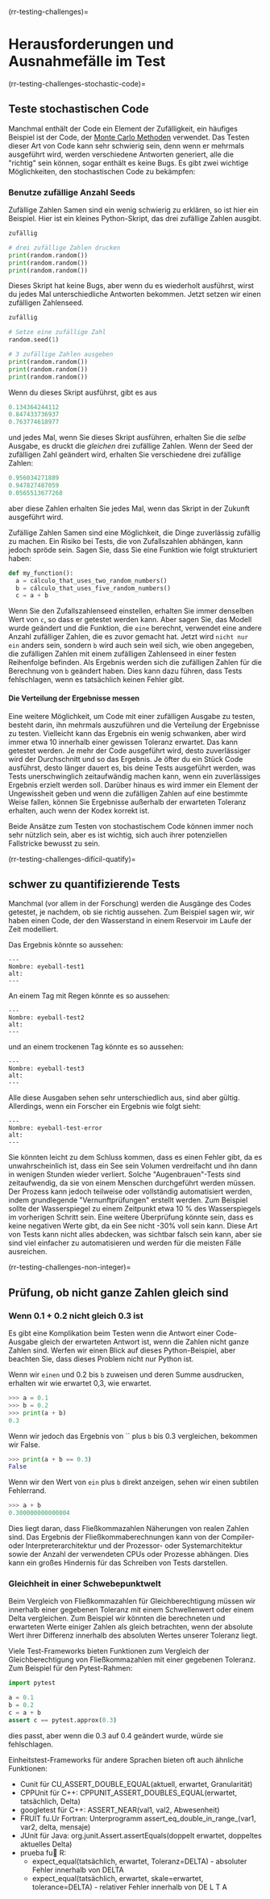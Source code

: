 (rr-testing-challenges)=
# Herausforderungen und Ausnahmefälle im Test

(rr-testing-challenges-stochastic-code)=
## Teste stochastischen Code

Manchmal enthält der Code ein Element der Zufälligkeit, ein häufiges Beispiel ist der Code, der [Monte Carlo Methoden](https://en.wikipedia.org/wiki/Monte_Carlo_method) verwendet. Das Testen dieser Art von Code kann sehr schwierig sein, denn wenn er mehrmals ausgeführt wird, werden verschiedene Antworten generiert, alle die "richtig" sein können, sogar enthält es keine Bugs. Es gibt zwei wichtige Möglichkeiten, den stochastischen Code zu bekämpfen:

### Benutze zufällige Anzahl Seeds

Zufällige Zahlen Samen sind ein wenig schwierig zu erklären, so ist hier ein Beispiel. Hier ist ein kleines Python-Skript, das drei zufällige Zahlen ausgibt.

```python
zufällig

# drei zufällige Zahlen drucken
print(random.random())
print(random.random())
print(random.random())
```

Dieses Skript hat keine Bugs, aber wenn du es wiederholt ausführst, wirst du jedes Mal unterschiedliche Antworten bekommen. Jetzt setzen wir einen zufälligen Zahlenseed.

```python
zufällig

# Setze eine zufällige Zahl
random.seed(1)

# 3 zufällige Zahlen ausgeben
print(random.random())
print(random.random())
print(random.random())
```

Wenn du dieses Skript ausführst, gibt es aus

```python
0.134364244112
0.847433736937
0.763774618977
```

und jedes Mal, wenn Sie dieses Skript ausführen, erhalten Sie die *selbe* Ausgabe, es druckt die *gleichen* drei zufällige Zahlen. Wenn der Seed der zufälligen Zahl geändert wird, erhalten Sie verschiedene drei zufällige Zahlen:

```python
0.956034271889
0.947827487059
0.0565513677268
```
aber diese Zahlen erhalten Sie jedes Mal, wenn das Skript in der Zukunft ausgeführt wird.

Zufällige Zahlen Samen sind eine Möglichkeit, die Dinge zuverlässig zufällig zu machen. Ein Risiko bei Tests, die von Zufallszahlen abhängen, kann jedoch spröde sein. Sagen Sie, dass Sie eine Funktion wie folgt strukturiert haben:

```python
def my_function():
  a = cálculo_that_uses_two_random_numbers()
  b = cálculo_that_uses_five_random_numbers()
  c = a + b
```

Wenn Sie den Zufallszahlenseed einstellen, erhalten Sie immer denselben Wert von `c`, so dass er getestet werden kann. Aber sagen Sie, das Modell wurde geändert und die Funktion, die `eine` berechnt, verwendet eine andere Anzahl zufälliger Zahlen, die es zuvor gemacht hat. Jetzt wird `nicht nur ein` anders sein, sondern `b` wird auch sein weil sich, wie oben angegeben, die zufälligen Zahlen mit einem zufälligen Zahlenseed in einer festen Reihenfolge befinden. Als Ergebnis werden sich die zufälligen Zahlen für die Berechnung von `b` geändert haben. Dies kann dazu führen, dass Tests fehlschlagen, wenn es tatsächlich keinen Fehler gibt.

#### Die Verteilung der Ergebnisse messen

Eine weitere Möglichkeit, um Code mit einer zufälligen Ausgabe zu testen, besteht darin, ihn mehrmals auszuführen und die Verteilung der Ergebnisse zu testen. Vielleicht kann das Ergebnis ein wenig schwanken, aber wird immer etwa 10 innerhalb einer gewissen Toleranz erwartet. Das kann getestet werden. Je mehr der Code ausgeführt wird, desto zuverlässiger wird der Durchschnitt und so das Ergebnis. Je öfter du ein Stück Code ausführst, desto länger dauert es, bis deine Tests ausgeführt werden, was Tests unerschwinglich zeitaufwändig machen kann, wenn ein zuverlässiges Ergebnis erzielt werden soll. Darüber hinaus es wird immer ein Element der Ungewissheit geben und wenn die zufälligen Zahlen auf eine bestimmte Weise fallen, können Sie Ergebnisse außerhalb der erwarteten Toleranz erhalten, auch wenn der Kodex korrekt ist.

Beide Ansätze zum Testen von stochastischem Code können immer noch sehr nützlich sein, aber es ist wichtig, sich auch ihrer potenziellen Fallstricke bewusst zu sein.

(rr-testing-challenges-difícil-quatify)=
## schwer zu quantifizierende Tests

Manchmal (vor allem in der Forschung) werden die Ausgänge des Codes getestet, je nachdem, ob sie richtig aussehen. Zum Beispiel sagen wir, wir haben einen Code, der den Wasserstand in einem Reservoir im Laufe der Zeit modelliert.

Das Ergebnis könnte so aussehen:

```{figure} ../../figures/eyeball-test1.jpg
---
Nombre: eyeball-test1
alt:
---
```

An einem Tag mit Regen könnte es so aussehen:

```{figure} ../../figures/eyeball-test2.jpg
---
Nombre: eyeball-test2
alt:
---
```

und an einem trockenen Tag könnte es so aussehen:

```{figure} ../../figures/eyeball-test3.jpg
---
Nombre: eyeball-test3
alt:
---
```

Alle diese Ausgaben sehen sehr unterschiedlich aus, sind aber gültig. Allerdings, wenn ein Forscher ein Ergebnis wie folgt sieht:

```{figure} ../../figures/eyeball-test-error.jpg
---
Nombre: eyeball-test-error
alt:
---
```

Sie könnten leicht zu dem Schluss kommen, dass es einen Fehler gibt, da es unwahrscheinlich ist, dass ein See sein Volumen verdreifacht und ihn dann in wenigen Stunden wieder verliert. Solche "Augenbrauen"-Tests sind zeitaufwendig, da sie von einem Menschen durchgeführt werden müssen. Der Prozess kann jedoch teilweise oder vollständig automatisiert werden, indem grundlegende "Vernunftprüfungen" erstellt werden. Zum Beispiel sollte der Wasserspiegel zu einem Zeitpunkt etwa 10 % des Wasserspiegels im vorherigen Schritt sein. Eine weitere Überprüfung könnte sein, dass es keine negativen Werte gibt, da ein See nicht -30% voll sein kann. Diese Art von Tests kann nicht alles abdecken, was sichtbar falsch sein kann, aber sie sind viel einfacher zu automatisieren und werden für die meisten Fälle ausreichen.

(rr-testing-challenges-non-integer)=
## Prüfung, ob nicht ganze Zahlen gleich sind

### Wenn 0.1 + 0.2 nicht gleich 0.3 ist

Es gibt eine Komplikation beim Testen wenn die Antwort einer Code-Ausgabe gleich der erwarteten Antwort ist, wenn die Zahlen nicht ganze Zahlen sind. Werfen wir einen Blick auf dieses Python-Beispiel, aber beachten Sie, dass dieses Problem nicht nur Python ist.

Wenn wir `einen` und 0.2 bis `b` zuweisen und deren Summe ausdrucken, erhalten wir wie erwartet 0,3, wie erwartet.

```python
>>> a = 0.1
>>> b = 0.2
>>> print(a + b)
0.3
```

Wenn wir jedoch das Ergebnis von `` plus `b` bis 0.3 vergleichen, bekommen wir False.

```python
>>> print(a + b == 0.3)
False
```

Wenn wir den Wert von `ein` plus `b` direkt anzeigen, sehen wir einen subtilen Fehlerrand.

```python
>>> a + b
0.300000000000004
```

Dies liegt daran, dass Fließkommazahlen Näherungen von realen Zahlen sind. Das Ergebnis der Fließkommaberechnungen kann von der Compiler- oder Interpreterarchitektur und der Prozessor- oder Systemarchitektur sowie der Anzahl der verwendeten CPUs oder Prozesse abhängen. Dies kann ein großes Hindernis für das Schreiben von Tests darstellen.

### Gleichheit in einer Schwebepunktwelt

Beim Vergleich von Fließkommazahlen für Gleichberechtigung müssen wir innerhalb einer gegebenen Toleranz mit einem Schwellenwert oder einem Delta vergleichen. Zum Beispiel wir könnten die berechneten und erwarteten Werte einiger Zahlen als gleich betrachten, wenn der absolute Wert ihrer Differenz innerhalb des absoluten Wertes unserer Toleranz liegt.

Viele Test-Frameworks bieten Funktionen zum Vergleich der Gleichberechtigung von Fließkommazahlen mit einer gegebenen Toleranz. Zum Beispiel für den Pytest-Rahmen:

```python
import pytest

a = 0.1
b = 0.2
c = a + b
assert c == pytest.approx(0.3)
```

dies passt, aber wenn die 0.3 auf 0.4 geändert wurde, würde sie fehlschlagen.

Einheitstest-Frameworks für andere Sprachen bieten oft auch ähnliche Funktionen:

- Cunit für CU_ASSERT_DOUBLE_EQUAL(aktuell, erwartet, Granularität)
- CPPUnit für C++: CPPUNIT_ASSERT_DOUBLES_EQUAL(erwartet, tatsächlich, Delta)
- googletest für C++: ASSERT_NEAR(val1, val2, Abwesenheit)
- FRUIT fu.Ur Fortran: Unterprogramm assert_eq_double_in_range_(var1, var2, delta, mensaje)
- JUnit für Java: org.junit.Assert.assertEquals(doppelt erwartet, doppeltes aktuelles Delta)
- prueba fu R:
  - expect_equal(tatsächlich, erwartet, Toleranz=DELTA) - absoluter Fehler innerhalb von DELTA
  - expect_equal(tatsächlich, erwartet, skale=erwartet, tolerance=DELTA) - relativer Fehler innerhalb von DE L T A
